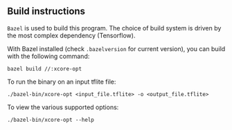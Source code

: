 Build instructions
--

`Bazel` is used to build this program. The choice of build system is
driven by the most complex dependency (Tensorflow). 

With Bazel installed (check `.bazelversion` for current version),
you can build with the following command:

    bazel build //:xcore-opt

To run the binary on an input tflite  file:

    ./bazel-bin/xcore-opt <input_file.tflite> -o <output_file.tflite>

To view the various supported options:

    ./bazel-bin/xcore-opt --help